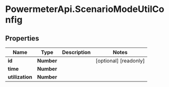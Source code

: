 # PowermeterApi.ScenarioModeUtilConfig

## Properties

Name | Type | Description | Notes
------------ | ------------- | ------------- | -------------
**id** | **Number** |  | [optional] [readonly] 
**time** | **Number** |  | 
**utilization** | **Number** |  | 


